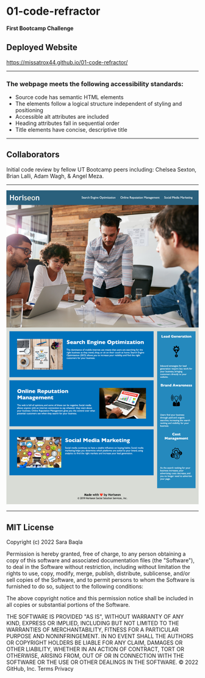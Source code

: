 # 01-code-refractor
**First Bootcamp Challenge**


## Deployed Website
https://missatrox44.github.io/01-code-refractor/

---

### The webpage meets the following accessibility standards:

* Source code has semantic HTML elements
* The elements follow a logical structure independent of styling and positioning
* Accessible alt attributes are included
* Heading attributes fall in sequential order
* Title elements have concise, descriptive title
---
## Collaborators
Initial code review by fellow UT Bootcamp peers including: Chelsea Sexton, Brian Lalli, Adam Wagh, & Angel Meza.

---

![Horiseon Screenshot](./assets/images/horiseon-screenshot.png)

---

## MIT License

Copyright (c) 2022 Sara Baqla

Permission is hereby granted, free of charge, to any person obtaining a copy
of this software and associated documentation files (the "Software"), to deal
in the Software without restriction, including without limitation the rights
to use, copy, modify, merge, publish, distribute, sublicense, and/or sell
copies of the Software, and to permit persons to whom the Software is
furnished to do so, subject to the following conditions:

The above copyright notice and this permission notice shall be included in all
copies or substantial portions of the Software.

THE SOFTWARE IS PROVIDED "AS IS", WITHOUT WARRANTY OF ANY KIND, EXPRESS OR
IMPLIED, INCLUDING BUT NOT LIMITED TO THE WARRANTIES OF MERCHANTABILITY,
FITNESS FOR A PARTICULAR PURPOSE AND NONINFRINGEMENT. IN NO EVENT SHALL THE
AUTHORS OR COPYRIGHT HOLDERS BE LIABLE FOR ANY CLAIM, DAMAGES OR OTHER
LIABILITY, WHETHER IN AN ACTION OF CONTRACT, TORT OR OTHERWISE, ARISING FROM,
OUT OF OR IN CONNECTION WITH THE SOFTWARE OR THE USE OR OTHER DEALINGS IN THE
SOFTWARE.
© 2022 GitHub, Inc.
Terms
Privacy
